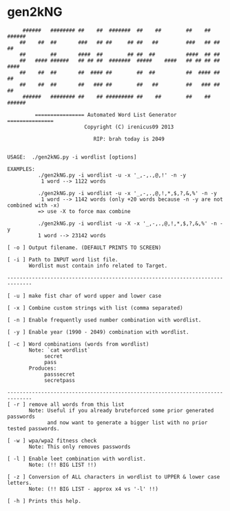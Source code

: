 # gen2kNG


         ######   ######## ##    ##  #######  ##    ##        ##    ##  ######
        ##    ##  ##       ###   ## ##     ## ##   ##         ###   ## ##    ##
        ##        ##       ####  ##        ## ##  ##          ####  ## ##
        ##   #### ######   ## ## ##  #######  #####    ####   ## ## ## ##   ####
        ##    ##  ##       ##  #### ##        ##  ##          ##  #### ##    ##
        ##    ##  ##       ##   ### ##        ##   ##         ##   ### ##    ##
         ######   ######## ##    ## ######### ##    ##        ##    ##  ######

             ================ Automated Word List Generator ===============
                             Copyright (C) irenicus09 2013

                                RIP: brah today is 2049


    USAGE:  ./gen2kNG.py -i wordlist [options]

    EXAMPLES:
              ./gen2kNG.py -i wordlist -u -x '_,-,.,@,!' -n -y
               1 word --> 1122 words

              ./gen2kNG.py -i wordlist -u -x '_,-,.,@,!,*,$,?,&,%' -n -y
               1 word --> 1142 words (only +20 words because -n -y are not combined with -x)
              => use -X to force max combine

              ./gen2kNG.py -i wordlist -u -X -x '_,-,.,@,!,*,$,?,&,%' -n -y
              1 word --> 23142 words

    [ -o ] Output filename. (DEFAULT PRINTS TO SCREEN)

    [ -i ] Path to INPUT word list file.
           Wordlist must contain info related to Target.

    ------------------------------------------------------------------------------

    [ -u ] make fist char of word upper and lower case

    [ -x ] Combine custom strings with list (comma separated)

    [ -n ] Enable frequently used number combination with wordlist.

    [ -y ] Enable year (1990 - 2049) combination with wordlist.

    [ -c ] Word combinations (words from wordlist)
           Note: `cat wordlist`
                secret
                pass
           Produces:
                passsecret
                secretpass

    ------------------------------------------------------------------------------
    [ -r ] remove all words from this list
           Note: Useful if you already bruteforced some prior generated passwords
                 and now want to generate a bigger list with no prior tested passwords.

    [ -w ] wpa/wpa2 fitness check
           Note: This only removes passwords

    [ -l ] Enable leet combination with wordlist.
           Note: (!! BIG LIST !!)

    [ -z ] Conversion of ALL characters in wordlist to UPPER & lower case letters.
           Note: (!! BIG LIST - approx x4 vs '-l' !!)

    [ -h ] Prints this help.
    
